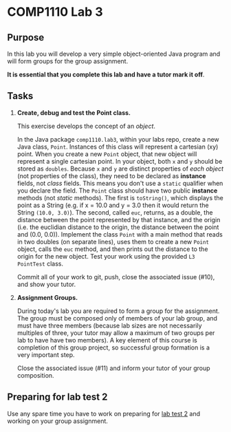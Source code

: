 # COMP1110 Lab 3

## Purpose

In this lab you will develop a very simple object-oriented Java program and will form
groups for the group assignment.

**It is essential that you complete this lab and have a tutor mark it off**.

## Tasks

1. **Create, debug and test the Point class.**

    This exercise develops the concept of an *object*.
    
    In the Java package `comp1110.lab3`, within your labs repo, create a new
    Java class, `Point`.  Instances of this class will represent a cartesian (xy)
    point.  When you create a new `Point` object, that new object will
    represent a single cartesian point.  In your object, both `x`
    and `y` should be stored as `doubles`.  Because `x` and `y` are distinct
    properties of *each object* (not properties of the class), they need to be
    declared as **instance** fields, not *class* fields.  This means you don't
    use a `static` qualifier when you declare the field.
    The `Point` class should have two public **instance** methods (not *static*
    methods). The first is
    `toString()`, which displays the point as a String
    (e.g. if x = 10.0 and y = 3.0 then it would return the String `(10.0, 3.0)`).
    The second, called `euc`, returns, as a double, the distance between the
    point represented by that instance, and the origin (i.e. the euclidian 
    distance to the origin, the distance between the point and (0.0, 0.0)).
    Implement the class `Point` with a main method that reads in two doubles
    (on separate lines), uses them to create a new `Point` object, calls the
    `euc` method, and then prints out the distance to the origin for the
    new object. Test your work using the provided `L3 PointTest` class.
    
    Commit all of your work to git, push, close the associated issue (#10), and
    show your tutor.

2. **Assignment Groups.**

    During today's lab you are required to form a group for the assignment.
    The group must be composed only of members of your lab group, and must have
    three members (because lab sizes are not necessarily multiples of three,
    your tutor may allow a maximum of two groups per lab to have have two members).
    A key element of this course is completion of this group project, so
    successful group formation is a very important step.
    
    Close the associated issue (#11) and inform your tutor of your group
    composition.
    

##  Preparing for lab test 2

Use any spare time you have to work on preparing for [lab test 2](labtest2/README.md)
and working on your group assignment.
